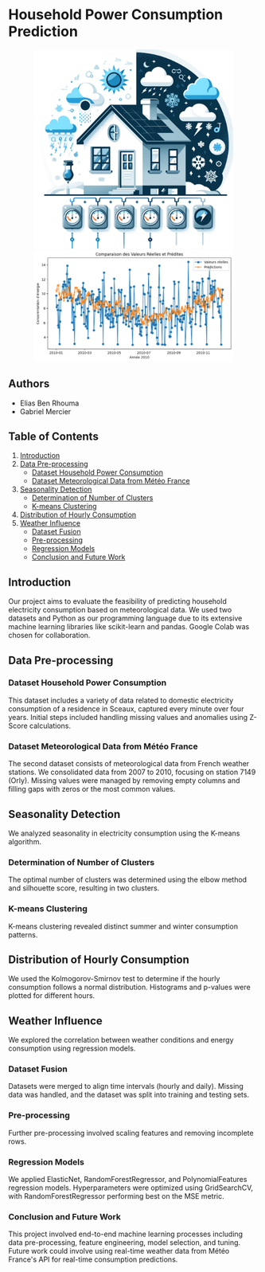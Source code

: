 # Household Power Consumption Prediction

<p align="center">
  <img src="images/intro.png" alt="Image 1" width="400"/>
  <img src="images/elasticnet.png" alt="Image 2" width="400"/>
</p>

## Authors
- Elias Ben Rhouma
- Gabriel Mercier

## Table of Contents
1. [Introduction](#introduction)
2. [Data Pre-processing](#data-pre-processing)
   - [Dataset Household Power Consumption](#dataset-household-power-consumption)
   - [Dataset Meteorological Data from Météo France](#dataset-meteorological-data-from-météo-france)
3. [Seasonality Detection](#seasonality-detection)
   - [Determination of Number of Clusters](#determination-of-number-of-clusters)
   - [K-means Clustering](#k-means-clustering)
4. [Distribution of Hourly Consumption](#distribution-of-hourly-consumption)
5. [Weather Influence](#weather-influence)
   - [Dataset Fusion](#dataset-fusion)
   - [Pre-processing](#pre-processing)
   - [Regression Models](#regression-models)
   - [Conclusion and Future Work](#conclusion-and-future-work)

## Introduction
Our project aims to evaluate the feasibility of predicting household electricity consumption based on meteorological data. We used two datasets and Python as our programming language due to its extensive machine learning libraries like scikit-learn and pandas. Google Colab was chosen for collaboration.

## Data Pre-processing

### Dataset Household Power Consumption
This dataset includes a variety of data related to domestic electricity consumption of a residence in Sceaux, captured every minute over four years. Initial steps included handling missing values and anomalies using Z-Score calculations.

### Dataset Meteorological Data from Météo France
The second dataset consists of meteorological data from French weather stations. We consolidated data from 2007 to 2010, focusing on station 7149 (Orly). Missing values were managed by removing empty columns and filling gaps with zeros or the most common values.

## Seasonality Detection
We analyzed seasonality in electricity consumption using the K-means algorithm.

### Determination of Number of Clusters
The optimal number of clusters was determined using the elbow method and silhouette score, resulting in two clusters.

### K-means Clustering
K-means clustering revealed distinct summer and winter consumption patterns.

## Distribution of Hourly Consumption
We used the Kolmogorov-Smirnov test to determine if the hourly consumption follows a normal distribution. Histograms and p-values were plotted for different hours.

## Weather Influence
We explored the correlation between weather conditions and energy consumption using regression models.

### Dataset Fusion
Datasets were merged to align time intervals (hourly and daily). Missing data was handled, and the dataset was split into training and testing sets.

### Pre-processing
Further pre-processing involved scaling features and removing incomplete rows.

### Regression Models
We applied ElasticNet, RandomForestRegressor, and PolynomialFeatures regression models. Hyperparameters were optimized using GridSearchCV, with RandomForestRegressor performing best on the MSE metric.

### Conclusion and Future Work
This project involved end-to-end machine learning processes including data pre-processing, feature engineering, model selection, and tuning. Future work could involve using real-time weather data from Météo France's API for real-time consumption predictions.



